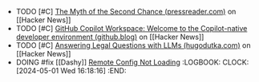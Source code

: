 - TODO [#C] [The Myth of the Second Chance (pressreader.com)](https://news.ycombinator.com/item?id=40189928) on [[Hacker News]]
- TODO [#C] [GitHub Copilot Workspace: Welcome to the Copilot-native developer environment (github.blog)](https://news.ycombinator.com/item?id=40200081) on [[Hacker News]]
- TODO [#C] [Answering Legal Questions with LLMs (hugodutka.com)](https://news.ycombinator.com/item?id=40198458) on [[Hacker News]]
- DOING #fix [[Dashy]] [Remote Config Not Loading](https://github.com/Lissy93/dashy/blob/master/docs/troubleshooting.md#remote-config-not-loading)
  :LOGBOOK:
  CLOCK: [2024-05-01 Wed 16:18:16]
  :END: